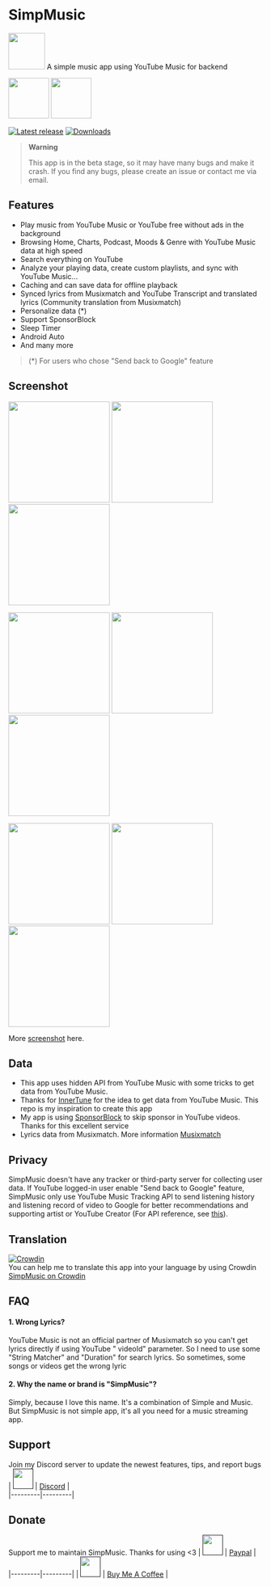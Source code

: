# SimpMusic

<img src="https://raw.githubusercontent.com/maxrave-dev/SimpMusic/main/app/src/main/res/mipmap-xxxhdpi/ic_launcher_round.webp" height="72">  
A simple music app using YouTube Music for backend  

[<img src="https://gitlab.com/IzzyOnDroid/repo/-/raw/master/assets/IzzyOnDroid.png" height="80">](https://apt.izzysoft.de/packages/com.maxrave.simpmusic/)  [<img src="https://fdroid.gitlab.io/artwork/badge/get-it-on.png" height="80">](https://f-droid.org/en/packages/com.maxrave.simpmusic/)

[![Latest release](https://img.shields.io/github/v/release/maxrave-dev/SimpMusic)](https://github.com/maxrave-dev/SimpMusic/releases)   [![Downloads](https://img.shields.io/github/downloads/maxrave-dev/SimpMusic/total)](https://github.com/maxrave-dev/SimpMusic/releases)

> **Warning**
>
>This app is in the beta stage, so it may have many bugs and make it crash. If you find any bugs, please create an issue or contact me via email.

## Features

- Play music from YouTube Music or YouTube free without ads in the background
- Browsing Home, Charts, Podcast, Moods & Genre with YouTube Music data at high speed
- Search everything on YouTube
- Analyze your playing data, create custom playlists, and sync with YouTube Music...
- Caching and can save data for offline playback
- Synced lyrics from Musixmatch and YouTube Transcript and translated lyrics (Community translation
  from Musixmatch)
- Personalize data (*)
- Support SponsorBlock
- Sleep Timer
- Android Auto
- And many more

> (*) For users who chose "Send back to Google" feature

## Screenshot

<p float="left">  
  <img src="https://github.com/maxrave-dev/SimpMusic/blob/main/asset/screenshot/miniplayer_top.jpg" width="200" />  
 <img src="https://github.com/maxrave-dev/SimpMusic/blob/main/asset/screenshot/miniplayer_bottom.jpg" width="200" />  
 <img src="https://github.com/maxrave-dev/SimpMusic/blob/main/asset/screenshot/new_home_ui.jpg" width="200" />  
</p>  
<p float="left">  
  <img src="https://github.com/maxrave-dev/SimpMusic/blob/main/asset/screenshot/moodmoment.jpg" width="200" />  
 <img src="https://github.com/maxrave-dev/SimpMusic/blob/main/asset/screenshot/chart.jpg" width="200" />  
 <img src="https://github.com/maxrave-dev/SimpMusic/blob/main/asset/screenshot/artist_top.jpg" width="200" />  
</p>  
<p float="left">  
  <img src="https://github.com/maxrave-dev/SimpMusic/blob/main/asset/screenshot/radio.jpg" width="200" />  
 <img src="https://github.com/maxrave-dev/SimpMusic/blob/main/asset/screenshot/search_suggest.jpg" width="200" />  
 <img src="https://github.com/maxrave-dev/SimpMusic/blob/main/asset/screenshot/search_result.jpg" width="200" />  
</p>  

More [screenshot](https://photos.app.goo.gl/AbieoXG5ctDrpwzp7) here.

## Data

- This app uses hidden API from YouTube Music with some tricks to get data from YouTube Music.
- Thanks for [InnerTune](https://github.com/z-huang/InnerTune/) for the idea to get data from
  YouTube Music. This repo is my inspiration to create this app
- My app is using [SponsorBlock](https://sponsor.ajay.app/) to skip sponsor in YouTube videos.
  Thanks for this excellent service
- Lyrics data from Musixmatch. More information [Musixmatch](https://developer.musixmatch.com/)

## Privacy

SimpMusic doesn't have any tracker or third-party server for collecting user data. If YouTube
logged-in user enable "Send back to Google" feature, SimpMusic only use YouTube Music Tracking API
to send listening history and listening record of video to Google for better recommendations and
supporting artist or YouTube Creator (For API reference,
see [this](https://github.com/maxrave-dev/SimpMusic/blob/13f7ab6e5fa521b62a9fd31a1cefdc2787a1a8af/kotlinYtmusicScraper/src/main/java/com/maxrave/kotlinytmusicscraper/Ytmusic.kt#L639C4-L666C1)).

## Translation

[![Crowdin](https://badges.crowdin.net/simpmusic/localized.svg)](https://crowdin.com/project/simpmusic)  
You can help me to translate this app into your language by using
Crowdin [SimpMusic on Crowdin](https://crowdin.com/project/simpmusic)

## FAQ

#### 1. Wrong Lyrics?

YouTube Music is not an official partner of Musixmatch so you can't get lyrics directly if using YouTube "
videoId" parameter. So I need to use some "String Matcher" and "Duration" for search lyrics. So
sometimes, some songs or videos get the wrong lyric

#### 2. Why the name or brand is "SimpMusic"?

Simply, because I love this name. It's a combination of Simple and Music. But SimpMusic is not simple
app, it's all you need for a music streaming app.

## Support

Join my Discord server to update the newest features, tips, and report bugs  
|   [<img src="https://upload.wikimedia.org/wikipedia/vi/7/72/Discord_logo.svg.png" height="40">]() | [Discord](https://discord.gg/Rq5tWVM9Hg) |  
|---------|---------|

## Donate

Support me to maintain SimpMusic. Thanks for using <3
|   [<img src="https://upload.wikimedia.org/wikipedia/commons/archive/b/b5/20230314142950%21PayPal.svg" height="40">]()         | [Paypal](https://paypal.me/maxraveofficial) |
|---------|---------|
|   [<img src="https://ucbcd975be5592f4047c73e2240d.previews.dropboxusercontent.com/p/thumb/AB9o8x62hcEshT5d7tJNtLQnWMCTUVcaVUagN-gpUhtPzK6fUmFjGbap39yjEUHl2XdTUR0-VyvB-gmpPLIodk_DuZrqI_cgJZJ7Xp7e9icqm2kkz-I_LR9eWsEX-fHi8eEm-oKXAgYsEljob-R_atzeXNWQRdHMJRXT4WObK4hICakqBP76drrO7qPX9yOl4BJnEey_RopvMIAr3vG17PLeKB5OPwPq16tCT4TE3cJeq_Sn9h-wNS0oYSFY9KcChWctBVwE9COnUbJz-DtVCjLNlyOA1f7m3TdYqQr0Qgysw8Xl3Asmh8PGiMPrCwVntpKD5IMs5UybLJtkzvw_dFe-/p.png" height="40">]()         | [Buy Me A Coffee](https://www.buymeacoffee.com/maxrave) |
